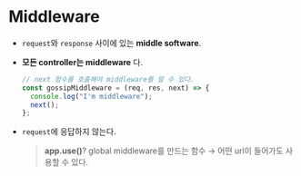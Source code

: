 # Middleware

- `request`와 `response` 사이에 있는 **middle software**.
- **모든 controller는 middleware** 다.

  ```js
  // next 함수를 호출해야 middleware를 알 수 있다.
  const gossipMiddleware = (req, res, next) => {
    console.log("I'm middleware");
    next();
  };
  ```

- `request`에 응답하지 않는다.

  > **app.use()**? global middleware를 만드는 함수 → 어떤 url이 들어가도 사용할 수 있다.
